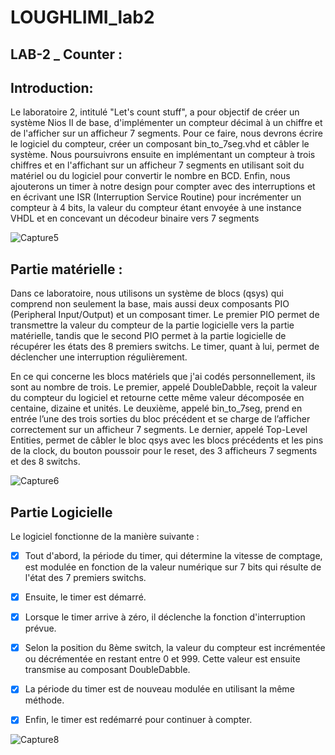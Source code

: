 # LOUGHLIMI_lab2

## LAB-2 _ Counter :
## Introduction:
Le laboratoire 2, intitulé "Let's count stuff", a pour objectif de créer un système Nios II de base, d'implémenter un compteur décimal à un chiffre et de l'afficher sur un afficheur 7 segments. Pour ce faire, nous devrons écrire le logiciel du compteur, créer un composant bin_to_7seg.vhd et câbler le système. Nous poursuivrons ensuite en implémentant un compteur à trois chiffres et en l'affichant sur un afficheur 7 segments en utilisant soit du matériel ou du logiciel pour convertir le nombre en BCD. Enfin, nous ajouterons un timer à notre design pour compter avec des interruptions et en écrivant une ISR (Interruption Service Routine) pour incrémenter un compteur à 4 bits, la valeur du compteur étant envoyée à une instance VHDL et en concevant un décodeur binaire vers 7 segments


![Capture5](https://user-images.githubusercontent.com/17486030/213668340-39e82fb5-3730-42ff-b852-da3093372db8.PNG)


##  Partie matérielle :

Dans ce laboratoire, nous utilisons un système de blocs (qsys) qui comprend non seulement la base, mais aussi deux composants PIO (Peripheral Input/Output) et un composant timer. Le premier PIO permet de transmettre la valeur du compteur de la partie logicielle vers la partie matérielle, tandis que le second PIO permet à la partie logicielle de récupérer les états des 8 premiers switchs. Le timer, quant à lui, permet de déclencher une interruption régulièrement.

En ce qui concerne les blocs matériels que j'ai codés personnellement, ils sont au nombre de trois. Le premier, appelé DoubleDabble, reçoit la valeur du compteur du logiciel et retourne cette même valeur décomposée en centaine, dizaine et unités. Le deuxième, appelé bin_to_7seg, prend en entrée l’une des trois sorties du bloc précédent et se charge de l’afficher correctement sur un afficheur 7 segments. Le dernier, appelé Top-Level Entities, permet de câbler le bloc qsys avec les blocs précédents et les pins de la clock, du bouton poussoir pour le reset, des 3 afficheurs 7 segments et des 8 switchs.


![Capture6](https://user-images.githubusercontent.com/17486030/213668601-d6bcc858-94ff-428d-a036-246e3175e557.PNG)



## Partie Logicielle
Le logiciel fonctionne de la manière suivante :

- [x] Tout d'abord, la période du timer, qui détermine la vitesse de comptage, est modulée en fonction de la valeur numérique sur 7 bits qui résulte de l'état des 7 premiers switchs.
- [x] Ensuite, le timer est démarré.
- [x] Lorsque le timer arrive à zéro, il déclenche la fonction d'interruption prévue.
- [x] Selon la position du 8ème switch, la valeur du compteur est incrémentée ou décrémentée en restant entre 0 et 999. Cette valeur est ensuite transmise au composant DoubleDabble.
- [x] La période du timer est de nouveau modulée en utilisant la même méthode.
- [x] Enfin, le timer est redémarré pour continuer à compter.




![Capture8](https://user-images.githubusercontent.com/17486030/213680061-095bb24a-6436-45fc-98af-a5a2c3427600.PNG)
